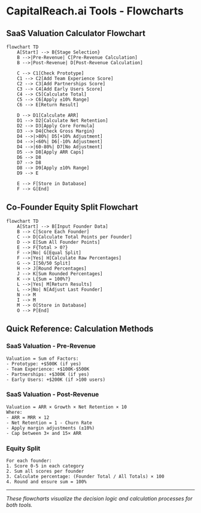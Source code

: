 # CapitalReach.ai Tools - Flowcharts

## SaaS Valuation Calculator Flowchart

```mermaid
flowchart TD
    A[Start] --> B{Stage Selection}
    B -->|Pre-Revenue| C[Pre-Revenue Calculation]
    B -->|Post-Revenue| D[Post-Revenue Calculation]

    C --> C1[Check Prototype]
    C1 --> C2[Add Team Experience Score]
    C2 --> C3[Add Partnerships Score]
    C3 --> C4[Add Early Users Score]
    C4 --> C5[Calculate Total]
    C5 --> C6[Apply ±10% Range]
    C6 --> E[Return Result]

    D --> D1[Calculate ARR]
    D1 --> D2[Calculate Net Retention]
    D2 --> D3[Apply Core Formula]
    D3 --> D4{Check Gross Margin}
    D4 -->|>80%| D5[+10% Adjustment]
    D4 -->|<60%| D6[-10% Adjustment]
    D4 -->|60-80%| D7[No Adjustment]
    D5 --> D8[Apply ARR Caps]
    D6 --> D8
    D7 --> D8
    D8 --> D9[Apply ±10% Range]
    D9 --> E

    E --> F[Store in Database]
    F --> G[End]
```

## Co-Founder Equity Split Flowchart

```mermaid
flowchart TD
    A[Start] --> B[Input Founder Data]
    B --> C[Score Each Founder]
    C --> D[Calculate Total Points per Founder]
    D --> E[Sum All Founder Points]
    E --> F{Total > 0?}
    F -->|No| G[Equal Split]
    F -->|Yes| H[Calculate Raw Percentages]
    G --> I[50/50 Split]
    H --> J[Round Percentages]
    J --> K[Sum Rounded Percentages]
    K --> L{Sum = 100%?}
    L -->|Yes| M[Return Results]
    L -->|No| N[Adjust Last Founder]
    N --> M
    I --> M
    M --> O[Store in Database]
    O --> P[End]
```

## Quick Reference: Calculation Methods

### SaaS Valuation - Pre-Revenue

```
Valuation = Sum of Factors:
- Prototype: +$500K (if yes)
- Team Experience: +$100K-$500K
- Partnerships: +$300K (if yes)
- Early Users: +$200K (if >100 users)
```

### SaaS Valuation - Post-Revenue

```
Valuation = ARR × Growth × Net Retention × 10
Where:
- ARR = MRR × 12
- Net Retention = 1 - Churn Rate
- Apply margin adjustments (±10%)
- Cap between 3× and 15× ARR
```

### Equity Split

```
For each founder:
1. Score 0-5 in each category
2. Sum all scores per founder
3. Calculate percentage: (Founder Total / All Totals) × 100
4. Round and ensure sum = 100%
```

---

_These flowcharts visualize the decision logic and calculation processes for both tools._
